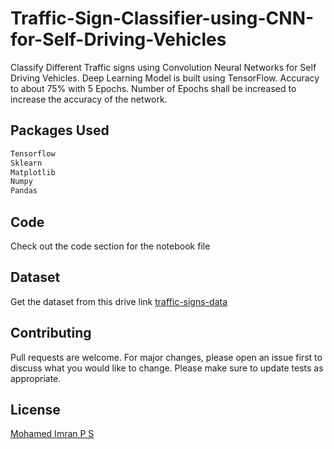 # Traffic-Sign-Classifier-using-CNN-for-Self-Driving-Vehicles
Classify Different Traffic signs using Convolution Neural Networks for Self Driving Vehicles.
Deep Learning Model is built using TensorFlow.
Accuracy to about 75% with 5 Epochs.
Number of Epochs shall be increased to increase the accuracy of the network.

## Packages Used
```bash
Tensorflow
Sklearn
Matplotlib
Numpy
Pandas
```
## Code
Check out the code section for the notebook file

## Dataset
Get the dataset from this drive link [traffic-signs-data](https://drive.google.com/drive/folders/1wSiVQaQBGyeFk4lqdU4x0cc7aK2g3VCS?usp=sharing)

## Contributing
Pull requests are welcome. For major changes, please open an issue first to discuss what you would like to change.
Please make sure to update tests as appropriate.

## License
[Mohamed Imran P S](https://linkedin.com/in/mohamedimranps)
